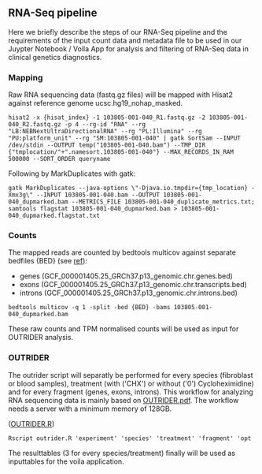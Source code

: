 ## RNA-Seq pipeline

Here we briefly describe the steps of our RNA-Seq pipeline and the requirements of the input count data and metadata file to be used in our Juypter Notebook / Voila App for analysis and filtering of RNA-Seq data in clinical genetics diagnostics.

### Mapping

Raw RNA sequencing data (fastq.gz files) will be mapped with Hisat2 against reference genome ucsc.hg19_nohap_masked.

```
hisat2 -x {hisat_index} -1 103805-001-040_R1.fastq.gz -2 103805-001-040_R2.fastq.gz -p 4 --rg-id "RNA" --rg "LB:NEBNextUltraDirectionalRNA" --rg "PL:Illumina" --rg "PU:platform_unit" --rg "SM:103805-001-040" | gatk SortSam --INPUT /dev/stdin --OUTPUT temp("103805-001-040.bam") --TMP_DIR {"tmplocation/"+".namesort.103805-001-040"} --MAX_RECORDS_IN_RAM 500000 --SORT_ORDER queryname
```

Following by MarkDuplicates with gatk:

```
gatk MarkDuplicates --java-options \"-Djava.io.tmpdir={tmp_location} -Xmx3g\" --INPUT 103805-001-040.bam --OUTPUT 103805-001-040_dupmarked.bam --METRICS_FILE 103805-001-040_duplicate_metrics.txt; samtools flagstat 103805-001-040_dupmarked.bam > 103805-001-040_dupmarked.flagstat.txt
```

### Counts

The mapped reads are counted by bedtools multicov against separate bedfiles {BED} (see [ref](https://github.com/KlinGenErasmusMC/rnaseq-voila/tree/main/reference)): 
- genes (GCF_000001405.25_GRCh37.p13_genomic.chr.genes.bed)
- exons (GCF_000001405.25_GRCh37.p13_genomic.chr.transcripts.bed)
- introns (GCF_000001405.25_GRCh37.p13_genomic.chr.introns.bed)

```bedtools multicov -q 1 -split -bed {BED} -bams 103805-001-040_dupmarked.bam```

These raw counts and TPM normalised counts will be used as input for OUTRIDER analysis.

### OUTRIDER

The outrider script will separatly be performed for every species (fibroblast or blood samples), treatment (with ('CHX') or without ('0') Cycloheximidine) and for every fragment (genes, exons, introns).
This workflow for analyzing RNA sequencing data is mainly based on [OUTRIDER.pdf](http://bioconductor.org/packages/release/bioc/vignettes/OUTRIDER/inst/doc/OUTRIDER.pdf). The workflow needs a server with a minimum memory of 128GB.

([OUTRIDER.R](https://github.com/KlinGenErasmusMC/rnaseq-voila/tree/main/script))

```
Rscript outrider.R 'experiment' 'species' 'treatment' 'fragment' 'opt
```

The resulttables (3 for every species/treatment) finally will be used as inputtables for the voila application.
